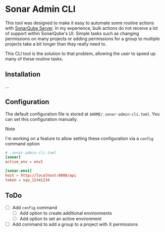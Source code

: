 # Sonar Admin CLI

This tool was designed to make it easy to automate some routine actions
with [SonarQube Server](https://docs.sonarsource.com/sonarqube-server/latest/).
In my experience, bulk actions do not receive a lot of support within SonarQube's
UI. Simple tasks such as changing permissions on many projects or adding
permissions for a group to multiple projects take a bit longer than they really
need to.

This CLI tool is the solution to that problem, allowing the user to speed up
many of these routine tasks.

## Installation

...

## Configuration

The default configuration file is stored at `$HOME/.sonar-admin-cli.toml`. You
can set this configuration manually.

> [!NOTE]
> I'm working on a feature to allow setting these configuration via a `config` command
> option

```toml
# .sonar-admin-cli.toml
[sonar]
active_env = env1

[sonar.env1]
host = http://localhost:8080/api
token = squ_12341234
```

## ToDo

- [ ] Add `config` command
  - [ ] Add option to create additional environments
  - [ ] Add option to set an active environment
- [ ] Add command to add a group to a project with X permissions
